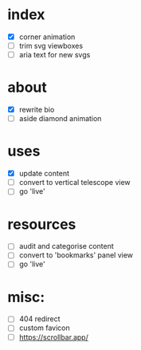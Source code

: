 # index
- [x] corner animation
- [ ] trim svg viewboxes
- [ ] aria text for new svgs

# about
- [x] rewrite bio
- [ ] aside diamond animation

# uses
- [x] update content
- [ ] convert to vertical telescope view
- [ ] go 'live'

# resources
- [ ] audit and categorise content
- [ ] convert to 'bookmarks' panel view
- [ ] go 'live'

# misc:
- [ ] 404 redirect
- [ ] custom favicon
- [ ] https://scrollbar.app/